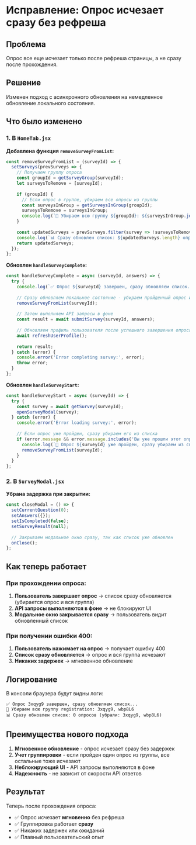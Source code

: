 # Исправление: Опрос исчезает сразу без рефреша

## Проблема
Опрос все еще исчезает только после рефреша страницы, а не сразу после прохождения.

## Решение
Изменен подход с асинхронного обновления на немедленное обновление локального состояния.

## Что было изменено

### 1. В `HomeTab.jsx`

**Добавлена функция `removeSurveyFromList`:**
```javascript
const removeSurveyFromList = (surveyId) => {
  setSurveys(prevSurveys => {
    // Получаем группу опроса
    const groupId = getSurveyGroup(surveyId);
    let surveysToRemove = [surveyId];
    
    if (groupId) {
      // Если опрос в группе, убираем все опросы из группы
      const surveysInGroup = getSurveysInGroup(groupId);
      surveysToRemove = surveysInGroup;
      console.log(`📝 Убираем всю группу ${groupId}: ${surveysInGroup.join(', ')}`);
    }
    
    const updatedSurveys = prevSurveys.filter(survey => !surveysToRemove.includes(survey.id));
    console.log(`📊 Сразу обновлен список: ${updatedSurveys.length} опросов (убрали: ${surveysToRemove.join(', ')})`);
    return updatedSurveys;
  });
};
```

**Обновлен `handleSurveyComplete`:**
```javascript
const handleSurveyComplete = async (surveyId, answers) => {
  try {
    console.log(`✅ Опрос ${surveyId} завершен, сразу обновляем список...`);
    
    // Сразу обновляем локальное состояние - убираем пройденный опрос и всю группу
    removeSurveyFromList(surveyId);
    
    // Затем выполняем API запросы в фоне
    const result = await submitSurvey(surveyId, answers);
    
    // Обновляем профиль пользователя после успешного завершения опроса
    await refreshUserProfile();
    
    return result;
  } catch (error) {
    console.error('Error completing survey:', error);
    throw error;
  }
};
```

**Обновлен `handleSurveyStart`:**
```javascript
const handleSurveyStart = async (surveyId) => {
  try {
    const survey = await getSurvey(surveyId);
    openSurveyModal(survey);
  } catch (error) {
    console.error('Error loading survey:', error);
    
    // Если опрос уже пройден, сразу убираем его из списка
    if (error.message && error.message.includes('Вы уже прошли этот опрос')) {
      console.log(`📝 Опрос ${surveyId} уже пройден, сразу убираем из списка`);
      removeSurveyFromList(surveyId);
    }
  }
};
```

### 2. В `SurveyModal.jsx`

**Убрана задержка при закрытии:**
```javascript
const closeModal = () => {
  setCurrentQuestion(0);
  setAnswers({});
  setIsCompleted(false);
  setSurveyResult(null);
  
  // Закрываем модальное окно сразу, так как список уже обновлен
  onClose();
};
```

## Как теперь работает

### При прохождении опроса:
1. **Пользователь завершает опрос** → список сразу обновляется (убирается опрос и вся группа)
2. **API запросы выполняются в фоне** → не блокируют UI
3. **Модальное окно закрывается сразу** → пользователь видит обновленный список

### При получении ошибки 400:
1. **Пользователь нажимает на опрос** → получает ошибку 400
2. **Список сразу обновляется** → опрос и вся группа исчезают
3. **Никаких задержек** → мгновенное обновление

## Логирование

В консоли браузера будут видны логи:
```
✅ Опрос 3xqyg9 завершен, сразу обновляем список...
📝 Убираем всю группу registration: 3xqyg9, wbp8L6
📊 Сразу обновлен список: 0 опросов (убрали: 3xqyg9, wbp8L6)
```

## Преимущества нового подхода

1. **Мгновенное обновление** - опрос исчезает сразу без задержек
2. **Учет группировки** - если пройден один опрос из группы, все остальные тоже исчезают
3. **Неблокирующий UI** - API запросы выполняются в фоне
4. **Надежность** - не зависит от скорости API ответов

## Результат

Теперь после прохождения опроса:
- ✅ Опрос исчезает **мгновенно** без рефреша
- ✅ Группировка работает **сразу**
- ✅ Никаких задержек или ожиданий
- ✅ Плавный пользовательский опыт
